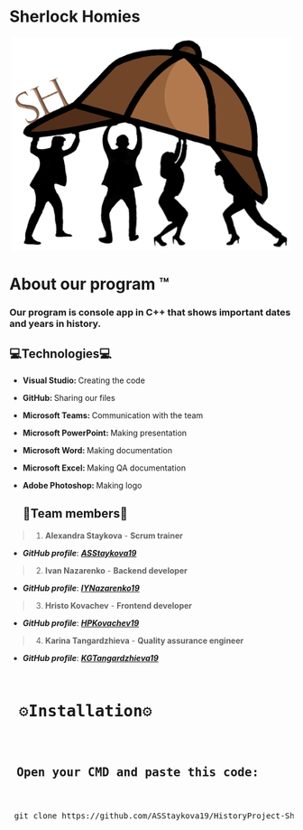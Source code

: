 # Sherlock Homies

 <p align = "center">
  <img width = "496" height = "379" src = "Documents/Logo and Diagram/SH_Logo.png">
 </p>
 
 
  <h1>
  About our program ™ 
 </h1>
   <h3>
    Our program is console app in C++ that shows important dates and years in history.
   </h3>


   ## 💻Technologies💻	
- <b> Visual Studio: </b>  Creating the code
- <b> GitHub: </b>  Sharing our files
- <b> Microsoft Teams: </b>  Communication with the team
- <b> Microsoft PowerPoint: </b>  Making presentation
- <b> Microsoft Word: </b>  Making documentation
- <b> Microsoft Excel: </b>  Making QA documentation
- <b> Adobe Photoshop: </b>  Making logo

 
  ## 👥Team members👥    
> 1. **Alexandra Staykova** - **Scrum trainer**    
   - ***GitHub profile***: [***ASStaykova19***](https://github.com/ASStaykova19)    
 
> 2. **Ivan Nazarenko** - **Backend developer**    
   - ***GitHub profile***: [***IYNazarenko19***](https://github.com/IYNazarenko19)    
 
> 3. **Hristo Kovachev** - **Frontend developer**    
   - ***GitHub profile***: [***HPKovachev19***](https://github.com/HPKovachev19)    
 
> 4. **Karina Tangardzhieva** - **Quality assurance engineer**    
   - ***GitHub profile***: [***KGTangardzhieva19***](https://github.com/KGTangardzhieva19)


   <pre>
   <h1> ⚙️Installation⚙️ </h1>
   <h2> Open your <b>CMD</b> and paste this code:
   </h2>
 git clone https://github.com/ASStaykova19/HistoryProject-SherlockHomies
   </pre>